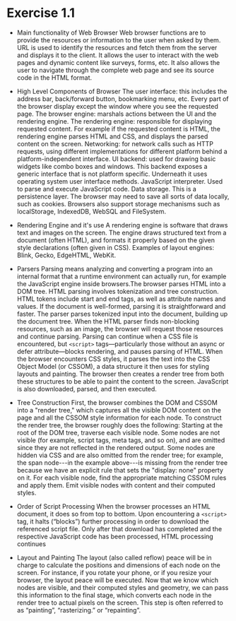 # Exercise 1.1

- Main functionality of Web Browser
  Web browser functions are to provide the resources or information to the user when asked by them. URL is used to identify the resources and fetch them from the server and displays it to the client. It allows the user to interact with the web pages and dynamic content like surveys, forms, etc. It also allows the user to navigate through the complete web page and see its source code in the HTML format.

- High Level Components of Browser
  The user interface: this includes the address bar, back/forward button, bookmarking menu, etc. Every part of the browser display except the window where you see the requested page.
  The browser engine: marshals actions between the UI and the rendering engine.
  The rendering engine: responsible for displaying requested content. For example if the requested content is HTML, the rendering engine parses HTML and CSS, and displays the parsed content on the screen.
  Networking: for network calls such as HTTP requests, using different implementations for different platform behind a platform-independent interface.
  UI backend: used for drawing basic widgets like combo boxes and windows. This backend exposes a generic interface that is not platform specific. Underneath it uses operating system user interface methods.
  JavaScript interpreter. Used to parse and execute JavaScript code.
  Data storage. This is a persistence layer. The browser may need to save all sorts of data locally, such as cookies. Browsers also support storage mechanisms such as localStorage, IndexedDB, WebSQL and FileSystem.

- Rendering Engine and it's use
  A rendering engine is software that draws text and images on the screen. The engine draws structured text from a document (often HTML), and formats it properly based on the given style declarations (often given in CSS). Examples of layout engines: Blink, Gecko, EdgeHTML, WebKit.

- Parsers
  Parsing means analyzing and converting a program into an internal format that a runtime environment can actually run, for example the JavaScript engine inside browsers.The browser parses HTML into a DOM tree. HTML parsing involves tokenization and tree construction. HTML tokens include start and end tags, as well as attribute names and values. If the document is well-formed, parsing it is straightforward and faster. The parser parses tokenized input into the document, building up the document tree. When the HTML parser finds non-blocking resources, such as an image, the browser will request those resources and continue parsing. Parsing can continue when a CSS file is encountered, but `<script>` tags—particularly those without an async or defer attribute—blocks rendering, and pauses parsing of HTML. When the browser encounters CSS styles, it parses the text into the CSS Object Model (or CSSOM), a data structure it then uses for styling layouts and painting. The browser then creates a render tree from both these structures to be able to paint the content to the screen. JavaScript is also downloaded, parsed, and then executed.

- Tree Construction
  First, the browser combines the DOM and CSSOM into a "render tree," which captures all the visible DOM content on the page and all the CSSOM style information for each node. To construct the render tree, the browser roughly does the following: Starting at the root of the DOM tree, traverse each visible node. Some nodes are not visible (for example, script tags, meta tags, and so on), and are omitted since they are not reflected in the rendered output. Some nodes are hidden via CSS and are also omitted from the render tree; for example, the span node---in the example above---is missing from the render tree because we have an explicit rule that sets the "display: none" property on it. For each visible node, find the appropriate matching CSSOM rules and apply them. Emit visible nodes with content and their computed styles.

- Order of Script Processing
  When the browser processes an HTML document, it does so from top to bottom. Upon encountering a `<script>` tag, it halts (“blocks”) further processing in order to download the referenced script file. Only after that download has completed and the respective JavaScript code has been processed, HTML processing continues

- Layout and Painting
  The layout (also called reflow) peace will be in charge to calculate the positions and dimensions of each node on the screen. For instance, if you rotate your phone, or if you resize your browser, the layout peace will be executed. Now that we know which nodes are visible, and their computed styles and geometry, we can pass this information to the final stage, which converts each node in the render tree to actual pixels on the screen. This step is often referred to as “painting”, “rasterizing.” or “repainting”.
